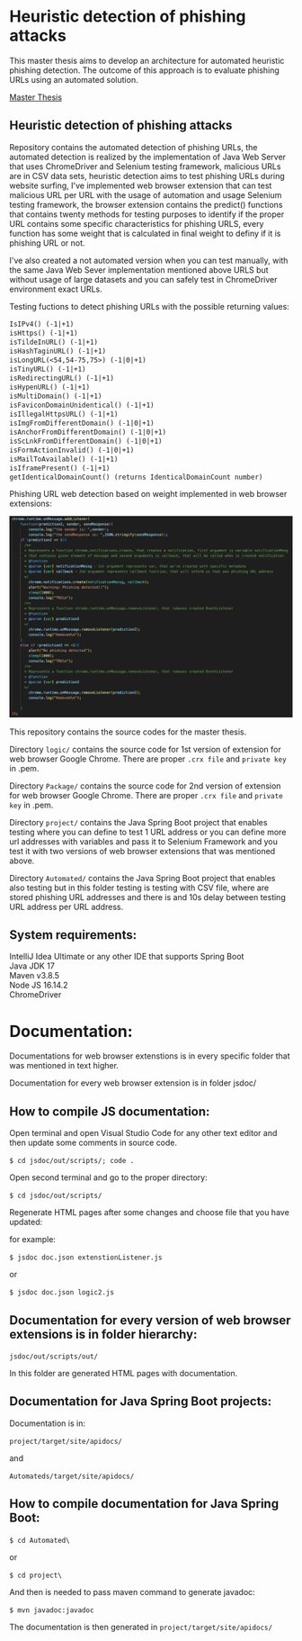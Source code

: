 # Heuristic detection of phishing attacks

This master thesis aims to develop an architecture for automated heuristic phishing detection. The outcome of this approach is to evaluate phishing URLs using an automated solution.

[Master Thesis](https://opac.crzp.sk/?fn=detailBiblioForm&sid=7950E184AA7EAF4CBD88F943086F)

## Heuristic detection of phishing attacks

Repository contains the automated detection of phishing URLs, the automated detection is realized by the implementation of Java Web Server that uses ChromeDriver and Selenium testing framework, malicious URLs are in CSV data sets, heuristic detection aims to test phishing URLs during website surfing, 
I've implemented web browser extension that can test malicious URL per URL with the usage of automation and usage Selenium testing framework, the browser extension contains the predict() functions that contains twenty methods for testing purposes to identify if the proper URL contains some specific characteristics for phishing URLS, every function has some weight that is calculated in final weight to definy if it is phishing URL or not.

I've also created a not automated version when you can test manually, with the same Java Web Sever implementation mentioned above URLS but without usage of large datasets and you can safely test in ChromeDriver environment
exact URLs. 

Testing fuctions to detect phishing URLs with the possible returning values:

```
IsIPv4() (-1|+1)
isHttps() (-1|+1)
isTildeInURL() (-1|+1)
isHashTaginURL() (-1|+1)
isLongURL(<54,54-75,75>) (-1|0|+1)
isTinyURL() (-1|+1)
isRedirectingURL() (-1|+1)
isHypenURL() (-1|+1)
isMultiDomain() (-1|+1)
isFaviconDomainUnidentical() (-1|+1)
isIllegalHttpsURL() (-1|+1)
isImgFromDifferentDomain() (-1|0|+1)
isAnchorFromDifferentDomain() (-1|0|+1)
isScLnkFromDifferentDomain() (-1|0|+1)
isFormActionInvalid() (-1|0|+1)
isMailToAvailable() (-1|+1)
isIframePresent() (-1|+1)
getIdenticalDomainCount() (returns IdenticalDomainCount number)
```

Phishing URL web detection based on weight implemented in web browser extensions:

![Screenshot](image.png)

This repository contains the source codes for the master thesis. 

Directory `logic/` contains the source code for 1st
version of extension for web browser Google Chrome.
There are proper `.crx file` and `private key` in .pem.

Directory `Package/` contains the source code for 2nd
version of extension for web browser Google Chrome. 
There are proper `.crx file` and `private key` in .pem.

Directory `project/` contains the Java Spring Boot project
that enables testing where you can define to test 1 URL address 
or you can define more url addresses with variables and pass it to
Selenium Framework and you test it with two versions of web browser extensions
that was mentioned above.

Directory `Automated/` contains the Java Spring Boot project 
that enables also testing but in this folder testing is testing with CSV file, 
where are stored phishing URL addresses and there is and 10s delay between 
testing URL address per URL address. 

## System requirements:
IntelliJ Idea Ultimate or any other IDE that supports Spring Boot \
Java JDK 17 \
Maven v3.8.5 \
Node JS 16.14.2 \
ChromeDriver

# Documentation:
Documentations for web browser extenstions is in every specific 
folder that was mentioned in text higher. 

Documentation for every web browser extension is in folder jsdoc/

## How to compile JS documentation: 


Open terminal and open Visual Studio Code for any
other text editor and then update some comments in source code.

`$ cd jsdoc/out/scripts/; code .`

Open second terminal and go to the proper directory:

`$ cd jsdoc/out/scripts/`

Regenerate HTML pages after some changes and choose file that
you have updated: 

for example: 

`$ jsdoc doc.json extenstionListener.js`

or

`$ jsdoc doc.json logic2.js`

## Documentation for every version of web browser extensions is in folder hierarchy: 

`jsdoc/out/scripts/out/`

In this folder are generated HTML pages with documentation. 

## Documentation for Java Spring Boot projects:

Documentation is in:

`project/target/site/apidocs/`

and

`Automateds/target/site/apidocs/`

## How to compile documentation for Java Spring Boot:

`$ cd Automated\`

or

`$ cd project\`

And then is needed to pass maven command to generate javadoc: 

`$ mvn javadoc:javadoc`

The documentation is then generated in `project/target/site/apidocs/`
